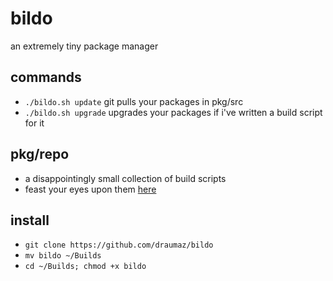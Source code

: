 # bildo
an extremely tiny package manager

## commands
- ```./bildo.sh update``` git pulls your packages in pkg/src
- ```./bildo.sh upgrade``` upgrades your packages if i've written a build script for it

## pkg/repo
- a disappointingly small collection of build scripts
- feast your eyes upon them <a href="https://github.com/draumaz/bildo/tree/main/pkg/repo">here</a>

## install
- ```git clone https://github.com/draumaz/bildo```
- ```mv bildo ~/Builds```
- ```cd ~/Builds; chmod +x bildo```
